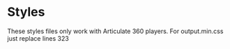 # Styles
These styles files only work with Articulate 360 players.
For output.min.css just replace lines 323
